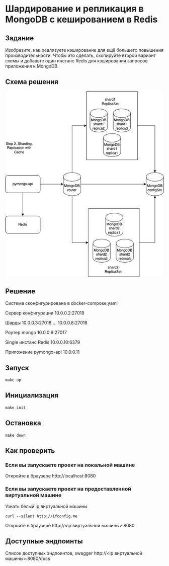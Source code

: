 # Шардирование и репликация в MongoDB c кешированием в Redis

## Задание
Изобразите, как реализуете кэширование для ещё большего повышения производительности. 
Чтобы это сделать, скопируйте второй вариант схемы и добавьте один инстанс Redis для
кэширования запросов приложения к MongoDB.

## Схема решения

![Schema](./images/step3.png "shema")

## Решение
Система сконфигурирована в docker-compose.yaml

Сервер конфигурации 10.0.0.2:27019

Шарды 10.0.0.3:27018 ... 10.0.0.8:27018

Роутер mongo 10.0.0.9:27017

Single инстанс Redis 10.0.0.10:6379

Приложение pymongo-api 10.0.0.11


## Запуск

```shell
make up
```
## Инициализация
```shell
make init
```
## Остановка
```shell
make down
```

## Как проверить

### Если вы запускаете проект на локальной машине

Откройте в браузере http://localhost:8080

### Если вы запускаете проект на предоставленной виртуальной машине

Узнать белый ip виртуальной машины

```shell
curl --silent http://ifconfig.me
```

Откройте в браузере http://<ip виртуальной машины>:8080

## Доступные эндпоинты

Список доступных эндпоинтов, swagger http://<ip виртуальной машины>:8080/docs